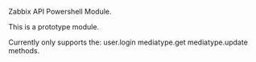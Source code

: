 Zabbix API Powershell Module.

This is a prototype module.

Currently only supports the:
user.login
mediatype.get
mediatype.update
methods.
